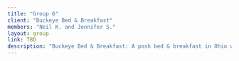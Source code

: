 ```yaml
---
title: "Group 6"
client: "Buckeye Bed & Breakfast"
members: "Neil K. and Jennifer S."
layout: group
link: TBD
description: "Buckeye Bed & Breakfast: A posh bed & breakfast in Ohio whose clientele includes newlyweds and couples looking to get away from the hustle and bustle of daily life."
---
```


